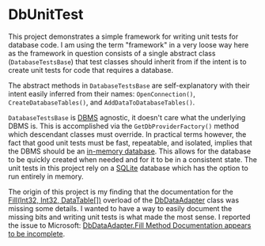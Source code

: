 # DbUnitTest #

This project demonstrates a simple framework for writing unit tests for database code.  I am using the term "framework" in a very loose way here as the framework in question consists of a single abstract class (`DatabaseTestsBase`) that test classes should inherit from if the intent is to create unit tests for code that requires a database.

The abstract methods in `DatabaseTestsBase` are self-explanatory with their intent easily inferred from their names:  `OpenConnection()`, `CreateDatabaseTables()`, and `AddDataToDatabaseTables()`.

`DatabaseTestsBase` is [DBMS](https://en.wikipedia.org/wiki/Database#Database_management_system) agnostic, it doesn't care what the underlying DBMS is.  This is accomplished via the `GetDbProviderFactory()` method which descendant classes must override.  In practical terms however, the fact that good unit tests must be fast, repeatable, and isolated, implies that the DBMS should be an [in-memory database](https://en.wikipedia.org/wiki/In-memory_database).  This allows for the database to be quickly created when needed and for it to be in a consistent state.  The unit tests in this project rely on a [SQLite](https://sqlite.org/index.html) database which has the option to run entirely in memory.

The origin of this project is my finding that the documentation for the [Fill(Int32, Int32, DataTable[])](https://docs.microsoft.com/en-us/dotnet/api/system.data.common.dbdataadapter.fill?view=netframework-4.7.2#System_Data_Common_DbDataAdapter_Fill_System_Int32_System_Int32_System_Data_DataTable___) overload of the [DbDataAdapter](https://docs.microsoft.com/en-us/dotnet/api/system.data.common.dbdataadapter?view=netframework-4.7.2) class was missing some details.  I wanted to have a way to easily document the missing bits and writing unit tests is what made the most sense.  I reported the issue to Microsoft:  [DbDataAdapter.Fill Method Documentation appears to be incomplete](https://developercommunity.visualstudio.com/content/problem/1292017/dbdataadapterfill-method-documentation-appears-to.html).

